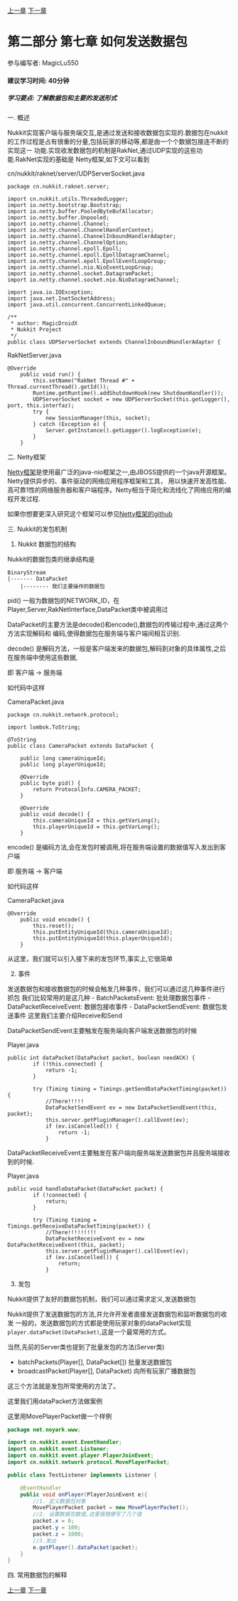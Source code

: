 [上一章](第六章*各种工具类的介绍.md) [下一章]()
# 第二部分 第七章 如何发送数据包
参与编写者: MagicLu550
#### 建议学习时间: 40分钟
##### 学习要点: 了解数据包和主要的发送形式

一. 概述

Nukkit实现客户端与服务端交互,是通过发送和接收数据包实现的.数据包在nukkit
的工作过程是占有很重的分量,包括玩家的移动等,都是由一个个数据包接连不断的实现这一
功能.实现收发数据包的机制是RakNet,通过UDP实现的这些功能.RakNet实现的基础是
Netty框架,如下文可以看到


cn/nukkit/raknet/server/UDPServerSocket.java
```
package cn.nukkit.raknet.server;

import cn.nukkit.utils.ThreadedLogger;
import io.netty.bootstrap.Bootstrap;
import io.netty.buffer.PooledByteBufAllocator;
import io.netty.buffer.Unpooled;
import io.netty.channel.Channel;
import io.netty.channel.ChannelHandlerContext;
import io.netty.channel.ChannelInboundHandlerAdapter;
import io.netty.channel.ChannelOption;
import io.netty.channel.epoll.Epoll;
import io.netty.channel.epoll.EpollDatagramChannel;
import io.netty.channel.epoll.EpollEventLoopGroup;
import io.netty.channel.nio.NioEventLoopGroup;
import io.netty.channel.socket.DatagramPacket;
import io.netty.channel.socket.nio.NioDatagramChannel;

import java.io.IOException;
import java.net.InetSocketAddress;
import java.util.concurrent.ConcurrentLinkedQueue;

/**
 * author: MagicDroidX
 * Nukkit Project
 */
public class UDPServerSocket extends ChannelInboundHandlerAdapter {

```

RakNetServer.java
```
@Override
    public void run() {
        this.setName("RakNet Thread #" + Thread.currentThread().getId());
        Runtime.getRuntime().addShutdownHook(new ShutdownHandler());
        UDPServerSocket socket = new UDPServerSocket(this.getLogger(), port, this.interfaz);
        try {
            new SessionManager(this, socket);
        } catch (Exception e) {
            Server.getInstance().getLogger().logException(e);
        }
    }
```

二. Netty框架

[Netty框架](https://github.com/netty/netty)是使用最广泛的java-nio框架之一,由JBOSS提供的一个java开源框架。Netty提供异步的、事件驱动的网络应用程序框架和工具，
用以快速开发高性能、高可靠1性的网络服务器和客户端程序。Netty相当于简化和流线化了网络应用的编程开发过程.

如果你想要更深入研究这个框架可以参见[Netty框架的github](https://github.com/netty/netty)

三. Nukkit的发包机制

1. Nukkit 数据包的结构

Nukkit的数据包类的继承结构是
```
BinaryStream
|------- DataPacket
    |-------- 我们主要操作的数据包
```

pid() 一般为数据包的NETWORK_ID，在Player,Server,RakNetInterface,DataPacket类中被调用过

DataPacket的主要方法是decode()和encode(),数据包的传输过程中,通过这两个方法实现解码和
编码,使得数据包在服务端与客户端间相互识别.

decode() 是解码方法，一般是客户端发来的数据包,解码到对象的具体属性,之后在服务端中使用这些数据,

即 客户端 -> 服务端

如代码中这样

CameraPacket.java
```
package cn.nukkit.network.protocol;

import lombok.ToString;

@ToString
public class CameraPacket extends DataPacket {

    public long cameraUniqueId;
    public long playerUniqueId;

    @Override
    public byte pid() {
        return ProtocolInfo.CAMERA_PACKET;
    }

    @Override
    public void decode() {
        this.cameraUniqueId = this.getVarLong();
        this.playerUniqueId = this.getVarLong();
    }

```

encode() 是编码方法,会在发包时被调用,将在服务端设置的数据值写入发出到客户端

即 服务端 -> 客户端

如代码这样

CameraPacket.java
```
@Override
    public void encode() {
        this.reset();
        this.putEntityUniqueId(this.cameraUniqueId);
        this.putEntityUniqueId(this.playerUniqueId);
    }
```

从这里，我们就可以引入接下来的发包环节,事实上,它很简单

2. 事件

发送数据包和接收数据包的时候会触发几种事件，我们可以通过这几种事件进行
抓包
我们比较常用的是这几种
    - BatchPacketsEvent: 批处理数据包事件
    - DataPacketReceiveEvent: 数据包接收事件
    - DataPacketSendEvent: 数据包发送事件
这里我们主要介绍Receive和Send

DataPacketSendEvent主要触发在服务端向客户端发送数据包的时候

Player.java
```
public int dataPacket(DataPacket packet, boolean needACK) {
        if (!this.connected) {
            return -1;
        }

        try (Timing timing = Timings.getSendDataPacketTiming(packet)) {
            //There!!!!!
            DataPacketSendEvent ev = new DataPacketSendEvent(this, packet);
            this.server.getPluginManager().callEvent(ev);
            if (ev.isCancelled()) {
                return -1;
            }
```

DataPacketReceiveEvent主要触发在客户端向服务端发送数据包并且服务端接收到的时候.

Player.java

```
public void handleDataPacket(DataPacket packet) {
        if (!connected) {
            return;
        }

        try (Timing timing = Timings.getReceiveDataPacketTiming(packet)) {
            //There!!!!!!!!!
            DataPacketReceiveEvent ev = new DataPacketReceiveEvent(this, packet);
            this.server.getPluginManager().callEvent(ev);
            if (ev.isCancelled()) {
                return;
            }

```
3. 发包

Nukkit提供了友好的数据包机制，我们可以通过需求定义,发送数据包

Nukkit提供了发送数据包的方法,并允许开发者直接发送数据包和监听数据包的收发
一般的，发送数据包的方式都是使用玩家对象的dataPacket实现
`player.dataPacket(DataPacket)`,这是一个最常用的方式。

当然,先前的Server类也提到了批量发包的方法(Server类)

   * batchPackets​(Player[], DataPacket[]) 批量发送数据包
   * broadcastPacket​(Player[], DataPacket) 向所有玩家广播数据包

这三个方法就是发包所常使用的方法了。

这里我们用dataPacket方法做案例

这里用MovePlayerPacket做一个样例
```java
package net.noyark.www;

import cn.nukkit.event.EventHandler;
import cn.nukkit.event.Listener;
import cn.nukkit.event.player.PlayerJoinEvent;
import cn.nukkit.network.protocol.MovePlayerPacket;

public class TestListener implements Listener {

    @EventHandler
    public void onPlayer(PlayerJoinEvent e){
        //1. 定义数据包对象
        MovePlayerPacket packet = new MovePlayerPacket();
        //2. 设置数据包数值,这里我随便写了几个值
        packet.x = 0;
        packet.y = 100;
        packet.z = 1000;
        //3.发出
        e.getPlayer().dataPacket(packet);
    }
}
```

四. 常用数据包的解释

[上一章](第六章*各种工具类的介绍.md) [下一章]()
